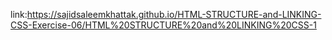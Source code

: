 link:https://sajidsaleemkhattak.github.io/HTML-STRUCTURE-and-LINKING-CSS-Exercise-06/HTML%20STRUCTURE%20and%20LINKING%20CSS-1
